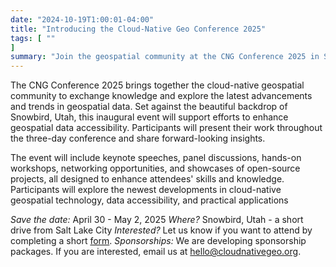 ```yaml
---
date: "2024-10-19T1:00:01-04:00"
title: "Introducing the Cloud-Native Geo Conference 2025"
tags: [ ""
]
summary: "Join the geospatial community at the CNG Conference 2025 in Snowbird, Utah, to explore cloud-native geospatial advancements and collaborate on making geospatial data more accessible!."
---
```


The CNG Conference 2025 brings together the cloud-native geospatial community to exchange knowledge and explore the latest advancements and trends in geospatial data. Set against the beautiful backdrop of Snowbird, Utah, this inaugural event will support efforts to enhance geospatial data accessibility. Participants will present their work throughout the three-day conference and share forward-looking insights. 

The event will include keynote speeches, panel discussions, hands-on workshops, networking opportunities, and showcases of open-source projects, all designed to enhance attendees' skills and knowledge. Participants will explore the newest developments in cloud-native geospatial technology, data accessibility, and practical applications

*Save the date:* April 30 - May 2, 2025
*Where?* Snowbird, Utah - a short drive from Salt Lake City
*Interested?* Let us know if you want to attend by completing a short [form](https://cloudnativegeo.org/events/cng-conference-2025). 
*Sponsorships:* We are developing sponsorship packages. If you are interested, email us at hello@cloudnativegeo.org. 
